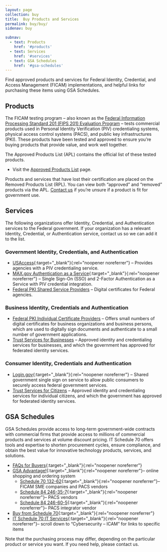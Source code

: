 ```yaml
---
layout: page
collection: buy
title:  Buy Products and Services
permalink: buy/buy/
sidenav: buy

subnav:
  - text: Products
    href: '#products'
  - text: Services
    href: '#services'
  - text: GSA Schedules
    href: '#gsa-schedules'
---
```


Find approved products and services for Federal Identity, Credential, and Access Management (FICAM) implementations, and helpful links for purchasing these items using GSA Schedules.

## Products

The FICAM testing program – also known as the [Federal Information Processing Standard 201 (FIPS 201) Evaluation Program](../../sell/fips201ep/) – tests commercial products used in Personal Identity Verification (PIV) credentialing systems, physical access control systems (PACS), and public key infrastructures (PKI). These products have been tested and approved to ensure you’re buying products that provide value, and work well together.

The Approved Products List (APL) contains the official list of these tested products.

- Visit the [Approved Products List](../../sell/fips201apl/) page.

Products and services that have lost their certification are placed on the Removed Products List (RPL). You can view both “approved” and “removed” products via the APL. [Contact us](../../contact/) if you’re unsure if a product is fit for government use.

## Services

The following organizations offer Identity, Credential, and Authentication services to the Federal government. If your organization has a relevant Identity, Credential, or Authentication service, contact us so we can add it to the list.

### Government Identity, Credentials, and Authentication

- [USAccess](https://fedidcard.gov/service.aspx){:target="_blank"}{:rel="noopener noreferrer"} – Provides agencies with a PIV credentialing service.
- [MAX.gov Authentication as a Service](https://portal.max.gov/portal/home){:target="_blank"}{:rel="noopener noreferrer"} – Single Sign-On (SSO) and 2-Factor Authentication as a Service with PIV credential integration.
- [Federal PKI Shared Service Providers](../trust-services#government-identity-and-credentials) – Digital certificates for Federal agencies.

### Business Identity, Credentials and Authentication

- [Federal PKI Individual Certificate Providers](../trust-services#government-identity-and-credentials) – Offers small numbers of digital certificates for business organizations and business persons, which are used to digitally sign documents and authenticate to a small number of government applications.
- [Trust Services for Businesses](../trust-services#business-identity-and-credentials) – Approved identity and credentialing services for businesses, and which the government has approved for federated identity services.

### Consumer Identity, Credentials and Authentication

- [Login.gov](https://www.login.gov){:target="_blank"}{:rel="noopener noreferrer"} – Shared government single sign on service to allow public consumers to securely access federal government services.
- [Trust Services for Citizens](../trust-services#consumer-identity-and-credentials) – Approved identity and credentialing services for individual citizens, and which the government has approved for federated identity services.

## GSA Schedules

GSA Schedules provide access to long-term government-wide contracts with commercial firms that provide access to millions of commercial products and services at volume discount pricing. IT Schedule 70 offers tools and expertise to shorten procurement cycles, ensure compliance, and obtain the best value for innovative technology products, services, and solutions.

- [FAQs for Buyers](https://www.gsa.gov/portal/content/142143){:target="_blank"}{:rel="noopener noreferrer"}
- [GSA Advantage!](https://www.gsaadvantage.gov/){:target="_blank"}{:rel="noopener noreferrer"}– online shopping and ordering system
  - [Schedule 70 132-62](https://www.gsaelibrary.gsa.gov/ElibMain/sinDetails.do;jsessionid=16A1952E835A7EEB8BADC5F59077FA00.prd2pweb?executeQuery=YES&scheduleNumber=70&flag=&filter=&specialItemNumber=132+62){:target="_blank"}{:rel="noopener noreferrer"}– FICAM SME companies and PACS vendors
  - [Schedule 84 246-35-7](https://www.gsaelibrary.gsa.gov/ElibMain/sinDetails.do?executeQuery=YES&scheduleNumber=84&flag=&filter=&specialItemNumber=246+35+7){:target="_blank"}{:rel="noopener noreferrer"}– PACS vendors
  - [Schedule 84 246-60-5](https://www.gsaelibrary.gsa.gov/ElibMain/sinDetails.do?executeQuery=YES&scheduleNumber=84&flag=&filter=&specialItemNumber=246+60+5){:target="_blank"}{:rel="noopener noreferrer"}– PACS integrator vendor
- [Buy from Schedule 70](https://www.gsa.gov/portal/content/104506){:target="_blank"}{:rel="noopener noreferrer"}
- [IT Schedule 70 IT Services](https://www.gsa.gov/portal/content/188085#){:target="_blank"}{:rel="noopener noreferrer"}– scroll down to “Cybersecurity – ICAM” for links to specific items

Note that the purchasing process may differ, depending on the particular product or service you want. If you need help, please contact us.
